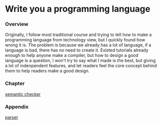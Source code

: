 # Write you a programming language

### Overview

Originally, I follow most traditional course and trying to tell how to make a programming language from technology view, but I quickly found how wrong it is. The problem is because we already has a lot of language, if a language is bad, there has no need to create it. Existed tutorials already enough to help anyone make a compiler, but how to design a good language is a question, I won't try to say what I made is the best, but giving a lot of indenpendent features, and let readers feel the core concept behind them to help readers make a good design.

### Chapter

[semantic checker](ch2-semantic-checker.md)

### Appendix

[parser](appendix-parser.md)
